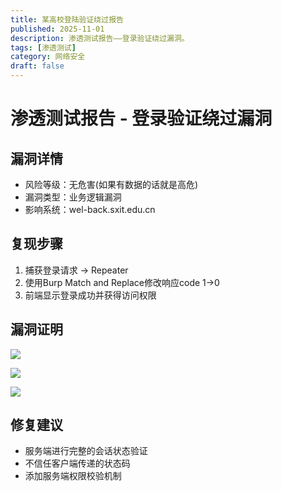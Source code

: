 ```yaml
---
title: 某高校登陆验证绕过报告
published: 2025-11-01
description: 渗透测试报告——登录验证绕过漏洞。
tags: [渗透测试]
category: 网络安全
draft: false
---
```


# 渗透测试报告 - 登录验证绕过漏洞

## 漏洞详情
- 风险等级：无危害(如果有数据的话就是高危)
- 漏洞类型：业务逻辑漏洞
- 影响系统：wel-back.sxit.edu.cn

## 复现步骤
1. 捕获登录请求 → Repeater
2. 使用Burp Match and Replace修改响应code 1→0
3. 前端显示登录成功并获得访问权限

## 漏洞证明
![](E:\Files\提交漏洞\1\gx00.png)

![](E:\Files\提交漏洞\1\gx01.png)

![](E:\Files\提交漏洞\1\gx02.png)

## 修复建议
- 服务端进行完整的会话状态验证
- 不信任客户端传递的状态码
- 添加服务端权限校验机制